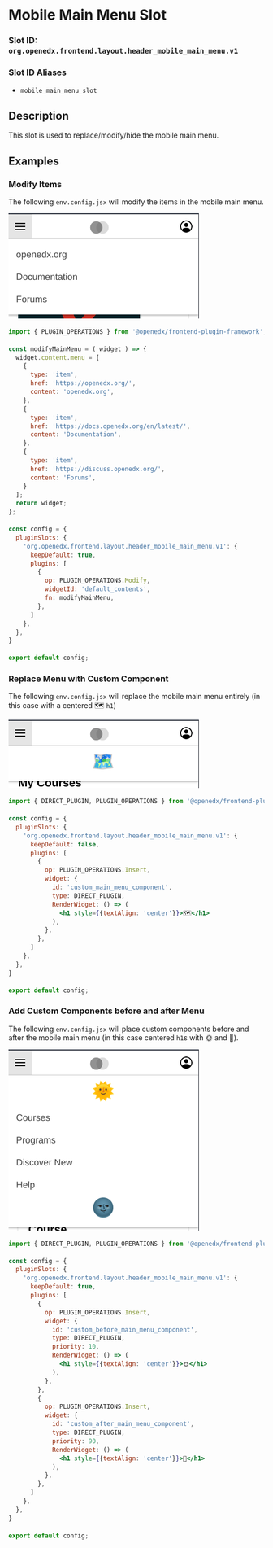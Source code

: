 # Mobile Main Menu Slot

### Slot ID: `org.openedx.frontend.layout.header_mobile_main_menu.v1`

### Slot ID Aliases
* `mobile_main_menu_slot`

## Description

This slot is used to replace/modify/hide the mobile main menu.

## Examples

### Modify Items

The following `env.config.jsx` will modify the items in the mobile main menu.

![Screenshot of modified items](./images/mobile_main_menu_modify_items.png)

```jsx
import { PLUGIN_OPERATIONS } from '@openedx/frontend-plugin-framework';

const modifyMainMenu = ( widget ) => {
  widget.content.menu = [
    {
      type: 'item',
      href: 'https://openedx.org/',
      content: 'openedx.org',
    },
    {
      type: 'item',
      href: 'https://docs.openedx.org/en/latest/',
      content: 'Documentation',
    },
    {
      type: 'item',
      href: 'https://discuss.openedx.org/',
      content: 'Forums',
    }
  ];
  return widget;
};

const config = {
  pluginSlots: {
    'org.openedx.frontend.layout.header_mobile_main_menu.v1': {
      keepDefault: true,
      plugins: [
        {
          op: PLUGIN_OPERATIONS.Modify,
          widgetId: 'default_contents',
          fn: modifyMainMenu,
        },
      ]
    },
  },
}

export default config;
```

### Replace Menu with Custom Component

The following `env.config.jsx` will replace the mobile main menu entirely (in this case with a centered 🗺️ `h1`)

![Screenshot of custom component](./images/mobile_main_menu_custom_component.png)

```jsx
import { DIRECT_PLUGIN, PLUGIN_OPERATIONS } from '@openedx/frontend-plugin-framework';

const config = {
  pluginSlots: {
    'org.openedx.frontend.layout.header_mobile_main_menu.v1': {
      keepDefault: false,
      plugins: [
        {
          op: PLUGIN_OPERATIONS.Insert,
          widget: {
            id: 'custom_main_menu_component',
            type: DIRECT_PLUGIN,
            RenderWidget: () => (
              <h1 style={{textAlign: 'center'}}>🗺️</h1>
            ),
          },
        },
      ]
    },
  },
}

export default config;
```

### Add Custom Components before and after Menu

The following `env.config.jsx` will place custom components before and after the mobile main menu  (in this case centered `h1`s with 🌞 and 🌚).

![Screenshot of custom components before and after](./images/mobile_main_menu_custom_components_before_after.png)

```jsx
import { DIRECT_PLUGIN, PLUGIN_OPERATIONS } from '@openedx/frontend-plugin-framework';

const config = {
  pluginSlots: {
    'org.openedx.frontend.layout.header_mobile_main_menu.v1': {
      keepDefault: true,
      plugins: [
        {
          op: PLUGIN_OPERATIONS.Insert,
          widget: {
            id: 'custom_before_main_menu_component',
            type: DIRECT_PLUGIN,
            priority: 10,
            RenderWidget: () => (
              <h1 style={{textAlign: 'center'}}>🌞</h1>
            ),
          },
        },
        {
          op: PLUGIN_OPERATIONS.Insert,
          widget: {
            id: 'custom_after_main_menu_component',
            type: DIRECT_PLUGIN,
            priority: 90,
            RenderWidget: () => (
              <h1 style={{textAlign: 'center'}}>🌚</h1>
            ),
          },
        },
      ]
    },
  },
}

export default config;
```
